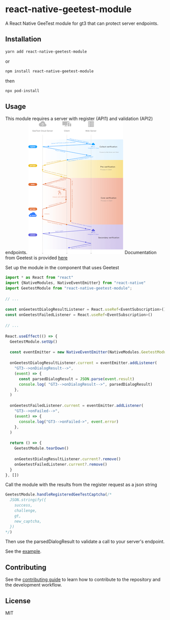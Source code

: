 # react-native-geetest-module

A React Native GeeTest module for gt3 that can protect server endpoints.

## Installation

```sh
yarn add react-native-geetest-module
```

or

```sh
npm install react-native-geetest-module
```

then

```sh
npx pod-install
```

## Usage

This module requires a server with register (API1) and validation (API2) endpoints.
![Geetest Flow](GeetestFlow.png)
Documentation from Geetest is provided [here](https://docs.geetest.com/captcha/deploy/server/node)

Set up the module in the component that uses Geetest
```js
import * as React from "react"
import {NativeModules, NativeEventEmitter} from "react-native"
import GeetestModule from "react-native-geetest-module";

// ...

const onGeetestDialogResultListener = React.useRef<EventSubscription>()
const onGeetestFailedListener = React.useRef<EventSubscription>()

// ...

React.useEffect(() => {
  GeetestModule.setUp()

  const eventEmitter = new NativeEventEmitter(NativeModules.GeetestModule)

  onGeetestDialogResultListener.current = eventEmitter.addListener(
    "GT3-->onDialogResult-->",
    (event) => {
      const parsedDialogResult = JSON.parse(event.result)
      console.log( "GT3-->onDialogResult-->", parsedDialogResult)
    },
  )

  onGeetestFailedListener.current = eventEmitter.addListener(
    "GT3-->onFailed-->",
    (event) => {
      console.log("GT3-->onFailed->", event.error)
    },
  )

  return () => {
    GeetestModule.tearDown()

    onGeetestDialogResultListener.current?.remove()
    onGeetestFailedListener.current?.remove()
  }
}, [])
```

Call the module with the results from the register request as a json string
```js
GeetestModule.handleRegisteredGeeTestCaptcha(/*
  JSON.stringify({
    success,
    challenge,
    gt,
    new_captcha,
  })
*/)
```

Then use the parsedDialogResult to validate a call to your server's endpoint. 

See the [example](example/src/App.tsx).

## Contributing

See the [contributing guide](CONTRIBUTING.md) to learn how to contribute to the repository and the development workflow.

## License

MIT
